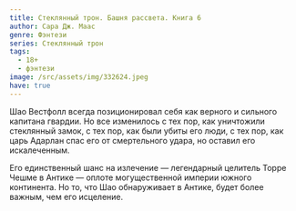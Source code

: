 ```yaml
---
title: Стеклянный трон. Башня рассвета. Книга 6
author: Сара Дж. Маас
genre: Фэнтези
series: Стеклянный трон
tags:
  - 18+
  - фэнтези
image: /src/assets/img/332624.jpeg
have: true
---
```

Шао Вестфолл всегда позиционировал себя как верного и сильного капитана гвардии. Но все изменилось с тех пор, как уничтожили стеклянный замок, с тех пор, как были убиты его люди, с тех пор, как царь Адарлан спас его от смертельного удара, но оставил его искалеченным.

Его единственный шанс на излечение — легендарный целитель Торре Чешме в Антике — оплоте могущественной империи южного континента. Но то, что Шао обнаруживает в Антике, будет более важным, чем его исцеление.

